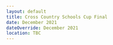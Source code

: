 ```yaml
---
layout: default
title: Cross Country Schools Cup Final
date: December 2021
dateOverride: December 2021
location: TBC
---
```

